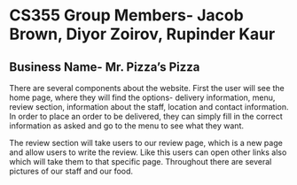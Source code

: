 # CS355 Group Members- Jacob Brown, Diyor Zoirov, Rupinder Kaur

## Business Name- Mr. Pizza’s Pizza

There are several components about the website. First the user will see the home page, where they will find the options- delivery information, menu, review section, information about the staff, location and contact information. In order to place an order to be delivered, they can simply fill in the correct information as asked and go to the menu to see what they want. 

The review section will take users to our review page, which is a new page and allow users to write the review. Like this users can open other links also which will take them to that specific page. Throughout there are several pictures of our staff and our food.
